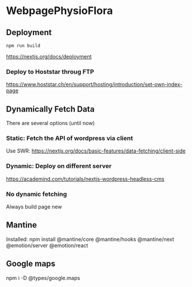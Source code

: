 # WebpagePhysioFlora

## Deployment
```shell
npm run build
```
https://nextjs.org/docs/deployment
### Deploy to Hoststar throug FTP

https://www.hoststar.ch/en/support/hosting/introduction/set-own-index-page

## Dynamically Fetch Data

There are several options (until now)
### Static: Fetch the API of wordpress via client

Use SWR:
https://nextjs.org/docs/basic-features/data-fetching/client-side
### Dynamic: Deploy on different server


https://academind.com/tutorials/nextjs-wordpress-headless-cms

### No dynamic fetching
Always build page new

## Mantine
Installed: npm install @mantine/core @mantine/hooks @mantine/next @emotion/server @emotion/react

## Google maps
npm i -D @types/google.maps